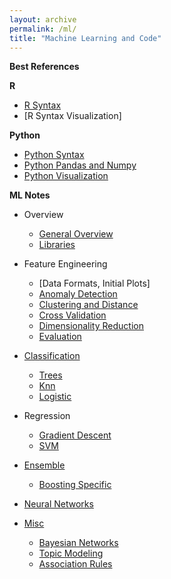 ```yaml
---
layout: archive
permalink: /ml/
title: "Machine Learning and Code"
---
```


**Best References**



**R**
- [R Syntax]()
- [R Syntax Visualization]


**Python**
- [Python Syntax]()
- [Python Pandas and Numpy]()
- [Python Visualization]()


**ML Notes**
- Overview
  - [General Overview]()
  - [Libraries]()

- Feature Engineering
  - [Data Formats, Initial Plots]
  - [Anomaly Detection]()
  - [Clustering and Distance]()
  - [Cross Validation]()
  - [Dimensionality Reduction]()
  - [Evaluation]()

- [Classification]()
  - [Trees]()
  - [Knn]()
  - [Logistic]()

- Regression
  - [Gradient Descent]()
  - [SVM]()

- [Ensemble]()
  - [Boosting Specific]()

- [Neural Networks]()

- [Misc]()
  - [Bayesian Networks]()
  - [Topic Modeling]()
  - [Association Rules]()
